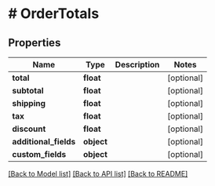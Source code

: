 # # OrderTotals

## Properties

Name | Type | Description | Notes
------------ | ------------- | ------------- | -------------
**total** | **float** |  | [optional]
**subtotal** | **float** |  | [optional]
**shipping** | **float** |  | [optional]
**tax** | **float** |  | [optional]
**discount** | **float** |  | [optional]
**additional_fields** | **object** |  | [optional]
**custom_fields** | **object** |  | [optional]

[[Back to Model list]](../../README.md#models) [[Back to API list]](../../README.md#endpoints) [[Back to README]](../../README.md)
